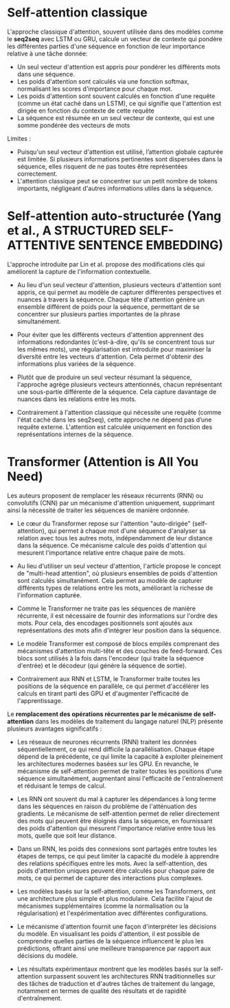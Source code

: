 # Self-attention classique

L'approche classique d'attention, souvent utilisée dans des modèles comme le **seq2seq** avec LSTM ou GRU, calcule un vecteur de contexte qui pondère les différentes parties d'une séquence en fonction de leur importance relative à une tâche donnée: 
- Un seul vecteur d'attention est appris pour pondérer les différents mots dans une séquence.
- Les poids d'attention sont calculés via une fonction softmax, normalisant les scores d'importance pour chaque mot.
- Les poids d'attention sont souvent calculés en fonction d'une requête (comme un état caché dans un LSTM), ce qui signifie que l'attention est dirigée en fonction du contexte de cette requête
- La séquence est résumée en un seul vecteur de contexte, qui est une somme pondérée des vecteurs de mots

Limites : 
- Puisqu'un seul vecteur d'attention est utilisé, l’attention globale capturée est limitée. Si plusieurs informations pertinentes sont dispersées dans la séquence, elles risquent de ne pas toutes être représentées correctement.
- L'attention classique peut se concentrer sur un petit nombre de tokens importants, négligeant d'autres informations utiles dans la séquence.

# Self-attention auto-structurée (Yang et al., A STRUCTURED SELF-ATTENTIVE SENTENCE EMBEDDING)
L'approche introduite par Lin et al. propose des modifications clés qui améliorent la capture de l'information contextuelle.

- Au lieu d'un seul vecteur d'attention, plusieurs vecteurs d'attention sont appris, ce qui permet au modèle de capturer différentes perspectives et nuances à travers la séquence. Chaque tête d'attention génère un ensemble différent de poids pour la séquence, permettant de se concentrer sur plusieurs parties importantes de la phrase simultanément.

- Pour éviter que les différents vecteurs d'attention apprennent des informations redondantes (c'est-à-dire, qu'ils se concentrent tous sur les mêmes mots), une régularisation est introduite pour maximiser la diversité entre les vecteurs d'attention. Cela permet d'obtenir des informations plus variées de la séquence.

- Plutôt que de produire un seul vecteur résumant la séquence, l'approche agrège plusieurs vecteurs attentionnés, chacun représentant une sous-partie différente de la séquence. Cela capture davantage de nuances dans les relations entre les mots.

- Contrairement à l'attention classique qui nécessite une requête (comme l'état caché dans les seq2seq), cette approche ne dépend pas d’une requête externe. L'attention est calculée uniquement en fonction des représentations internes de la séquence.

# Transformer (Attention is All You Need)
Les auteurs proposent de remplacer les réseaux récurrents (RNN) ou convolutifs (CNN) par un mécanisme d'attention uniquement, supprimant ainsi la nécessité de traiter les séquences de manière ordonnée.

- Le cœur du Transformer repose sur l'attention "auto-dirigée" (self-attention), qui permet à chaque mot d'une séquence d'analyser sa relation avec tous les autres mots, indépendamment de leur distance dans la séquence. Ce mécanisme calcule des poids d'attention qui mesurent l'importance relative entre chaque paire de mots.

- Au lieu d'utiliser un seul vecteur d'attention, l'article propose le concept de "multi-head attention", où plusieurs ensembles de poids d'attention sont calculés simultanément. Cela permet au modèle de capturer différents types de relations entre les mots, améliorant la richesse de l'information capturée.

- Comme le Transformer ne traite pas les séquences de manière récurrente, il est nécessaire de fournir des informations sur l'ordre des mots. Pour cela, des encodages positionnels sont ajoutés aux représentations des mots afin d'intégrer leur position dans la séquence.

- Le modèle Transformer est composé de blocs empilés comprenant des mécanismes d'attention multi-tête et des couches de feed-forward. Ces blocs sont utilisés à la fois dans l'encodeur (qui traite la séquence d'entrée) et le décodeur (qui génère la séquence de sortie).

- Contrairement aux RNN et LSTM, le Transformer traite toutes les positions de la séquence en parallèle, ce qui permet d'accélérer les calculs en tirant parti des GPU et d'augmenter l'efficacité de l'apprentissage.

Le **remplacement des opérations récurrentes par le mécanisme de self-attention** dans les modèles de traitement du langage naturel (NLP) présente plusieurs avantages significatifs :

- Les réseaux de neurones récurrents (RNN) traitent les données séquentiellement, ce qui rend difficile la parallélisation. Chaque étape dépend de la précédente, ce qui limite la capacité à exploiter pleinement les architectures modernes basées sur les GPU. En revanche, le mécanisme de self-attention permet de traiter toutes les positions d'une séquence simultanément, augmentant ainsi l'efficacité de l'entraînement et réduisant le temps de calcul.

- Les RNN ont souvent du mal à capturer les dépendances à long terme dans les séquences en raison du problème de l'atténuation des gradients. Le mécanisme de self-attention permet de relier directement des mots qui peuvent être éloignés dans la séquence, en fournissant des poids d'attention qui mesurent l'importance relative entre tous les mots, quelle que soit leur distance.

- Dans un RNN, les poids des connexions sont partagés entre toutes les étapes de temps, ce qui peut limiter la capacité du modèle à apprendre des relations spécifiques entre les mots. Avec la self-attention, des poids d'attention uniques peuvent être calculés pour chaque paire de mots, ce qui permet de capturer des interactions plus complexes.

- Les modèles basés sur la self-attention, comme les Transformers, ont une architecture plus simple et plus modulaire. Cela facilite l'ajout de mécanismes supplémentaires (comme la normalisation ou la régularisation) et l'expérimentation avec différentes configurations.

- Le mécanisme d'attention fournit une façon d'interpréter les décisions du modèle. En visualisant les poids d'attention, il est possible de comprendre quelles parties de la séquence influencent le plus les prédictions, offrant ainsi une meilleure transparence par rapport aux décisions du modèle.

- Les résultats expérimentaux montrent que les modèles basés sur la self-attention surpassent souvent les architectures RNN traditionnelles sur des tâches de traduction et d'autres tâches de traitement du langage, notamment en termes de qualité des résultats et de rapidité d'entraînement.
